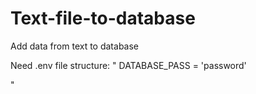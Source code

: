 # Text-file-to-database
Add data from text to database


Need .env file
structure:
"
DATABASE_PASS = 'password'

"